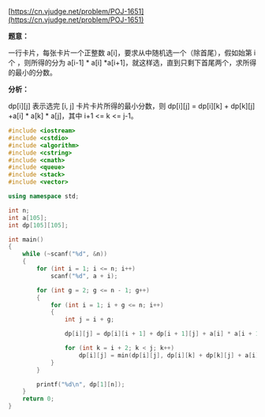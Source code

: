 [https://cn.vjudge.net/problem/POJ-1651](https://cn.vjudge.net/problem/POJ-1651)

**题意：**

一行卡片，每张卡片一个正整数 a[i]，要求从中随机选一个（除首尾），假如始第 i 个 ，则所得的分为 a[i-1] * a[i] *a[i+1]，就这样选，直到只剩下首尾两个，求所得的最小的分数。

**分析：**

dp[i][j] 表示选完 [i, j] 卡片卡片所得的最小分数，则 dp[i][j] = dp[i][k] + dp[k][j] +a[i] * a[k] * a[j]，其中 i+1 <= k <= j-1。

```c++
#include <iostream>
#include <cstdio>
#include <algorithm>
#include <cstring>
#include <cmath>
#include <queue>
#include <stack>
#include <vector>

using namespace std;

int n;
int a[105];
int dp[105][105];

int main()
{
    while (~scanf("%d", &n))
    {
        for (int i = 1; i <= n; i++)
            scanf("%d", a + i);

        for (int g = 2; g <= n - 1; g++)
        {
            for (int i = 1; i + g <= n; i++)
            {
                int j = i + g;

                dp[i][j] = dp[i][i + 1] + dp[i + 1][j] + a[i] * a[i + 1] * a[j];

                for (int k = i + 2; k < j; k++)
                    dp[i][j] = min(dp[i][j], dp[i][k] + dp[k][j] + a[i] * a[k] * a[j]);
            }
        }

        printf("%d\n", dp[1][n]);
    }
    return 0;
}
```

